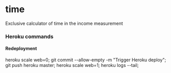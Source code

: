 # time
Exclusive calculator of time in the income measurement 

### Heroku commands
#### Redeployment
heroku scale web=0; 
git commit --allow-empty -m "Trigger Heroku deploy"; 
git push heroku master; 
heroku scale web=1; 
heroku logs --tail;